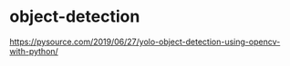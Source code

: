 # object-detection

https://pysource.com/2019/06/27/yolo-object-detection-using-opencv-with-python/
